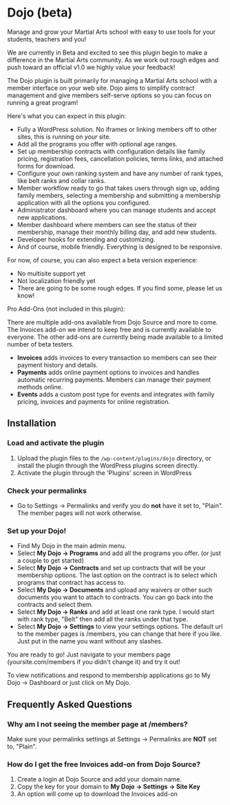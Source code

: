 # Dojo (beta)

Manage and grow your Martial Arts school with easy to use tools for your students, teachers and you!

We are currently in Beta and excited to see this plugin begin to make a difference in the Martial Arts community.
As we work out rough edges and push toward an official v1.0 we highly value your feedback!

The Dojo plugin is built primarily for managing a Martial Arts school with a member interface on your web site.
Dojo aims to simplify contract management and give members self-serve options so you can focus on running a great program!

Here's what you can expect in this plugin:

* Fully a WordPress solution. No iframes or linking members off to other sites, this is running on *your* site.
* Add all the programs you offer with optional age ranges.
* Set up membership contracts with configuration details like family pricing, registration fees, cancellation policies, terms links, and attached forms for download.
* Configure your own ranking system and have any number of rank types, like belt ranks and collar ranks.
* Member workflow ready to go that takes users through sign up, adding family members, selecting a membership and submitting a membership application with all the options you configured.
* Administrator dashboard where you can manage students and accept new applications.
* Member dashboard where members can see the status of their membership, manage their monthly billing day, and add new students.
* Developer hooks for extending and customizing.
* And of course, mobile friendly. Everything is designed to be responsive.

For now, of course, you can also expect a beta version experience:

* No multisite support yet
* Not localization friendly yet
* There are going to be some rough edges. If you find some, please let us know!

Pro Add-Ons (not included in this plugin):

There are multiple add-ons available from Dojo Source and more to come. The Invoices add-on we intend to keep free and is currently
available to everyone. The other add-ons are currently being made available to a limited number of beta testers.

* **Invoices** adds invoices to every transaction so members can see their payment history and details.
* **Payments** adds online payment options to invoices and handles automatic recurring payments. Members can manage their payment methods online.
* **Events** adds a custom post type for events and integrates with family pricing, invoices and payments for online registration.

## Installation

### Load and activate the plugin
1. Upload the plugin files to the `/wp-content/plugins/dojo` directory, or install the plugin through the WordPress plugins screen directly.
1. Activate the plugin through the 'Plugins' screen in WordPress

### Check your permalinks
* Go to Settings -> Permalinks and verify you do **not** have it set to, "Plain". The member pages will not work otherwise.

### Set up your Dojo!
* Find My Dojo in the main admin menu.
* Select **My Dojo -> Programs** and add all the programs you offer. (or just a couple to get started)
* Select **My Dojo -> Contracts** and set up contracts that will be your membership options. The last option on the contract is to select which programs that contract has access to.
* Select **My Dojo -> Documents** and upload any waivers or other such documents you want to attach to contracts. You can go back into the contracts and select them.
* Select **My Dojo -> Ranks** and add at least one rank type. I would start with rank type, "Belt" then add all the ranks under that type.
* Select **My Dojo -> Settings** to view your settings options. The default url to the member pages is /members, you can change that here if you like. Just put in the name you want without any slashes.

You are ready to go! Just navigate to your members page (yoursite.com/members if you didn't change it) and try it out!

To view notifications and respond to membership applications go to My Dojo -> Dashboard or just click on My Dojo.


## Frequently Asked Questions

### Why am I not seeing the member page at /members?

Make sure your permalinks settings at Settings -> Permalinks are **NOT** set to, "Plain".

### How do I get the free Invoices add-on from Dojo Source?

1. Create a login at Dojo Source and add your domain name.
2. Copy the key for your domain to **My Dojo -> Settings -> Site Key**
3. An option will come up to download the Invoices add-on

